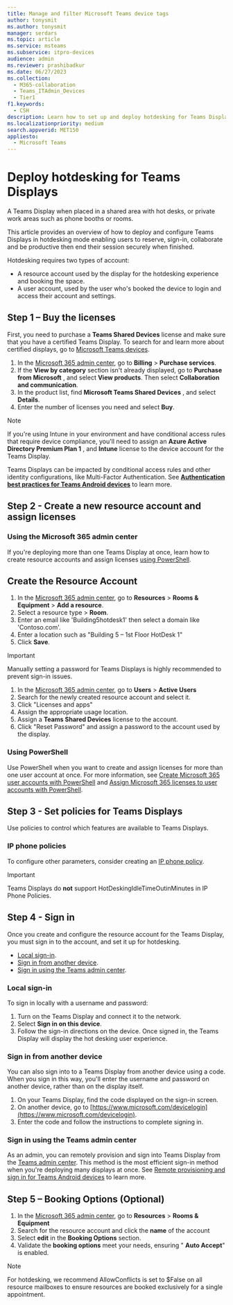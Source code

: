 ```yaml
---
title: Manage and filter Microsoft Teams device tags
author: tonysmit
ms.author: tonysmit
manager: serdars
ms.topic: article
ms.service: msteams
ms.subservice: itpro-devices
audience: admin
ms.reviewer: prashibadkur
ms.date: 06/27/2023
ms.collection: 
  - M365-collaboration
  - Teams_ITAdmin_Devices
  - Tier1
f1.keywords: 
  - CSH
description: Learn how to set up and deploy hotdesking for Teams Displays.
ms.localizationpriority: medium
search.appverid: MET150
appliesto: 
  - Microsoft Teams
---
```


# Deploy hotdesking for Teams Displays

A Teams Display when placed in a shared area with hot desks, or private work areas such as phone booths or rooms.

This article provides an overview of how to deploy and configure Teams Displays in hotdesking mode enabling users to reserve, sign-in, collaborate and be productive then end their session securely when finished.

Hotdesking requires two types of account:

- A resource account used by the display for the hotdesking experience and booking the space.
- A user account, used by the user who's booked the device to login and access their account and settings.

## Step 1 – Buy the licenses

First, you need to purchase a  **Teams Shared Devices**  license and make sure that you have a certified Teams Display. To search for and learn more about certified displays, go to [Microsoft Teams devices](https://products.office.com/microsoft-teams/across-devices?ms.url=officecomteamsdevices&rtc=1).

1. In the [Microsoft 365 admin center](https://go.microsoft.com/fwlink/p/?linkid=2024339), go to  **Billing**  \>  **Purchase services**.
2. If the  **View by category**  section isn't already displayed, go to  **Purchase from Microsoft** , and select  **View products**. Then select  **Collaboration and communication**.
3. In the product list, find  **Microsoft Teams Shared Devices** , and select  **Details**.
4. Enter the number of licenses you need and select  **Buy**.

> [!NOTE]
>
>If you're using Intune in your environment and have conditional access rules that require device compliance, you'll need to assign an  **Azure Active Directory Premium Plan 1** , and  **Intune**  license to the device account for the Teams Display.

Teams Displays can be impacted by conditional access rules and other identity configurations, like Multi-Factor Authentication. See [**Authentication best practices for Teams Android devices**](./authentication-best-practices-for-android-devices.md) to learn more.

## Step 2 - Create a new resource account and assign licenses

### Using the Microsoft 365 admin center

If you're deploying more than one Teams Display at once, learn how to create resource accounts and assign licenses [using PowerShell](https://learn.microsoft.com/microsoftteams/set-up-common-area-phones#using-powershell).

## Create the Resource Account

1. In the [Microsoft 365 admin center](https://go.microsoft.com/fwlink/p/?linkid=2024339), go to  **Resources**  \>  **Rooms & Equipment**  \>  **Add a resource**.
2. Select a resource type \> **Room**.
3. Enter an email like 'Building5hotdesk1' then select a domain like 'Contoso.com'.
4. Enter a location such as "Building 5 – 1st Floor HotDesk 1"
5. Click **Save**.

> [!Important]
>
> Manually setting a password for Teams Displays is highly recommended to prevent sign-in issues.

1. In the [Microsoft 365 admin center](https://go.microsoft.com/fwlink/p/?linkid=2024339), go to  **Users**  \>  **Active Users**
2. Search for the newly created resource account and select it.
3. Click "Licenses and apps"
4. Assign the appropriate usage location.
5. Assign a **Teams Shared Devices**  license to the account.
6. Click "Reset Password" and assign a password to the account used by the display.

### Using PowerShell

Use PowerShell when you want to create and assign licenses for more than one user account at once. For more information, see [Create Microsoft 365 user accounts with PowerShell](https://learn.microsoft.com/microsoft-365/enterprise/create-user-accounts-with-microsoft-365-powershell?view=o365-worldwide&preserve-view=true) and [Assign Microsoft 365 licenses to user accounts with PowerShell](https://learn.microsoft.com/microsoft-365/enterprise/assign-licenses-to-user-accounts-with-microsoft-365-powershell?view=o365-worldwide&preserve-view=true).

## Step 3 - Set policies for Teams Displays

Use policies to control which features are available to Teams Displays.

### IP phone policies

To configure other parameters, consider creating an [IP phone policy](https://learn.microsoft.com/powershell/module/skype/new-csteamsipphonepolicy).

> [!Important]
>
> Teams Displays do **not** support HotDeskingIdleTimeOutinMinutes in IP Phone Policies.

## Step 4 - Sign in

Once you create and configure the resource account for the Teams Display, you must sign in to the account, and set it up for hotdesking.

- [Local sign-in](https://learn.microsoft.com/microsoftteams/set-up-common-area-phones#local-sign-in).
- [Sign in from another device](https://learn.microsoft.com/microsoftteams/set-up-common-area-phones#sign-in-from-another-device).
- [Sign in using the Teams admin center](https://learn.microsoft.com/microsoftteams/set-up-common-area-phones#sign-in-using-the-teams-admin-center).

### Local sign-in
To sign in locally with a username and password:

1. Turn on the Teams Display and connect it to the network.
2. Select  **Sign in on this device**.
3. Follow the sign-in directions on the device. Once signed in, the Teams Display will display the hot desking user experience.

### Sign in from another device
You can also sign into to a Teams Display from another device using a code. When you sign in this way, you'll enter the username and password on another device, rather than on the display itself.

1. On your Teams Display, find the code displayed on the sign-in screen.
2. On another device, go to [https://www.microsoft.com/devicelogin](https://www.microsoft.com/devicelogin).
3. Enter the code and follow the instructions to complete signing in.

### Sign in using the Teams admin center
As an admin, you can remotely provision and sign into Teams Display from the [Teams admin center](https://go.microsoft.com/fwlink/p/?linkid=2066851). This method is the most efficient sign-in method when you're deploying many displays at once. See [Remote provisioning and sign in for Teams Android devices](./devices/remote-provision-remote-login.md) to learn more.

## Step 5 – Booking Options (Optional)

  1. In the [Microsoft 365 admin center](https://go.microsoft.com/fwlink/p/?linkid=2024339), go to  **Resources**  \>  **Rooms & Equipment**
  2. Search for the resource account and click the **name** of the account
  3. Select **edit** in the **Booking Options** section.
  4. Validate the **booking options** meet your needs, ensuring " **Auto Accept**" is enabled.

> [!Note]
>
> For hotdesking, we recommend AllowConflicts is set to $False on all resource mailboxes to ensure resources are booked exclusively for a single appointment.
